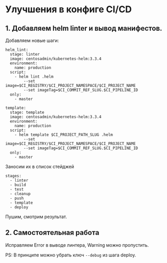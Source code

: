 # Улучшения в конфиге CI/CD

## 1. Добавляем helm linter и вывод манифестов.

Добавляем новые шаги:

```
helm_lint:
  stage: linter
  image: centosadmin/kubernetes-helm:3.3.4
  environment:
    name: production
  script:
    - helm lint .helm
        --set image=$CI_REGISTRY/$CI_PROJECT_NAMESPACE/$CI_PROJECT_NAME
        --set imageTag=$CI_COMMIT_REF_SLUG.$CI_PIPELINE_ID
  only:
    - master
```

```
template:
  stage: template
  image: centosadmin/kubernetes-helm:3.3.4
  environment:
    name: production
  script:
    - helm template $CI_PROJECT_PATH_SLUG .helm
        --set image=$CI_REGISTRY/$CI_PROJECT_NAMESPACE/$CI_PROJECT_NAME
        --set imageTag=$CI_COMMIT_REF_SLUG.$CI_PIPELINE_ID
  only:
    - master
```

Заносим их в список стейджей

```
stages:
  - linter
  - build
  - test
  - cleanup
  - push
  - template
  - deploy
```

Пушим, смотрим результат.

## 2. Самостоятельная работа

Исправляем Error в выводе линтера, Warning можно пропустить.

PS: В принципе можно убрать ключ `--debug` из шага deploy.
